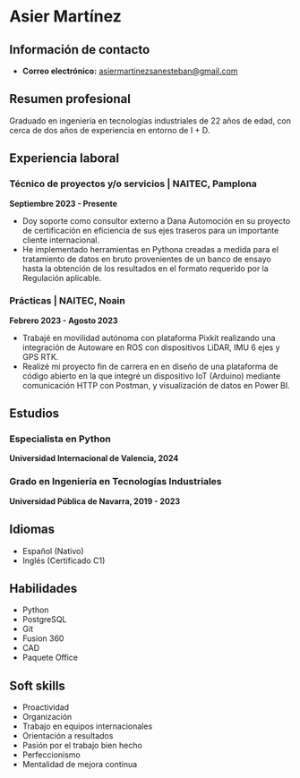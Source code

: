 # Asier Martínez

## Información de contacto

- **Correo electrónico:** asiermartinezsanesteban@gmail.com

## Resumen profesional
Graduado en ingeniería en tecnologías industriales de 22 años de edad, con cerca de dos años de experiencia en entorno de I + D.

## Experiencia laboral

### Técnico de proyectos y/o servicios | NAITEC, Pamplona
**Septiembre 2023 - Presente**

- Doy soporte como consultor externo a Dana Automoción en su proyecto de certificación en eficiencia de sus ejes traseros para un importante cliente internacional. 
- He implementado herramientas en Pythona creadas a medida para el tratamiento de datos en bruto provenientes de un banco de ensayo hasta la obtención de los resultados en el formato requerido por la Regulación aplicable.

### Prácticas | NAITEC, Noain
**Febrero 2023 - Agosto 2023**

- Trabajé en movilidad autónoma con plataforma Pixkit realizando una integración de Autoware en ROS con dispositivos LiDAR, IMU 6 ejes y GPS RTK. 
- Realizé mi proyecto fin de carrera en en diseño de una plataforma de código abierto en la que integré un dispositivo IoT (Arduino) mediante comunicación HTTP con Postman, y visualización de datos en Power BI. 

## Estudios

### Especialista en Python
**Universidad Internacional de Valencia, 2024**
### Grado en Ingeniería en Tecnologías Industriales
**Universidad Pública de Navarra, 2019 - 2023**

## Idiomas

- Español (Nativo)
- Inglés (Certificado C1)

## Habilidades

- Python
- PostgreSQL
- Git
- Fusion 360
- CAD
- Paquete Office

## Soft skills

- Proactividad
- Organización
- Trabajo en equipos internacionales
- Orientación a resultados
- Pasión por el trabajo bien hecho
- Perfeccionismo
- Mentalidad de mejora continua


